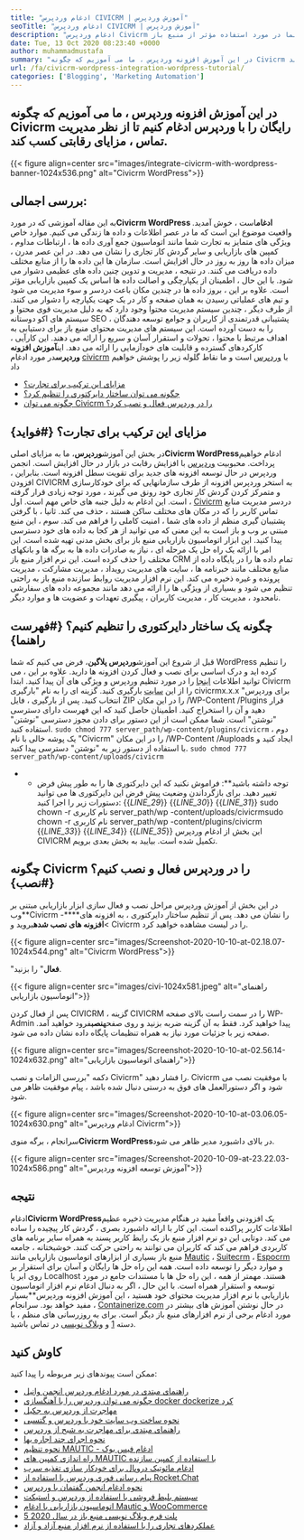 ```yaml
---
title: "ادغام وردپرس CIVICRM | آموزش وردپرس" 
seoTitle: "ادغام وردپرس CIVICRM | آموزش وردپرس" 
description: "ادغام وردپرس Civicrm به شما امکان می دهد مدیریت داده ها و گردش کار را کنترل کنید. بهترین راهنما در مورد استفاده مؤثر از منبع باز Civicrm با وردپرس." 
date: Tue, 13 Oct 2020 08:23:40 +0000
author: muhammadmustafa
summary: "در این آموزش افزونه وردپرس ، ما می آموزیم که چگونه Civicrm رایگان را با وردپرس ادغام کنیم تا از نظر مدیریت تماس مزایای رقابتی کسب کند." 
url: /fa/civicrm-wordpress-integration-wordpress-tutorial/
categories: ['Blogging', 'Marketing Automation']
---
```


## در این آموزش افزونه وردپرس ، ما می آموزیم که چگونه Civicrm رایگان را با وردپرس ادغام کنیم تا از نظر مدیریت تماس ، مزایای رقابتی کسب کند.

{{< figure align=center src="images/integrate-civicrm-with-wordpress-banner-1024x536.png" alt="Civicrm WordPress">}}


## بررسی اجمالی:
به این مقاله آموزشی که در مورد**Civicrm WordPress ادغام**است ، خوش آمدید. واقعیت موضوع این است که ما در عصر اطلاعات و داده ها زندگی می کنیم. موارد خاص ویژگی های متمایز به تجارت شما مانند اتوماسیون جمع آوری داده ها ، ارتباطات مداوم ، کمپین های بازاریابی و سایر گردش کار تجاری را نشان می دهد. در این عصر مدرن ، میزان داده ها روز به روز در حال افزایش است. سازمان ها این داده ها را از منابع مختلف داده دریافت می کنند. در نتیجه ، مدیریت و تدوین چنین داده های عظیمی دشوار می شود. با این حال ، اطمینان از یکپارچگی و اصالت داده ها اساس یک کمپین بازاریابی مؤثر است. علاوه بر این ، بروز داده ها در چندین مکان باعث دردسر و سوء مدیریت می شود و تیم های عملیاتی رسیدن به همان صفحه و کار در یک جهت یکپارچه را دشوار می کنند.
از طرف دیگر ، چندین سیستم مدیریت محتوا وجود دارد که به دلیل مدیریت قوی محتوا و سیستم های اکو دوستانه SEO ، پشتیبانی قدرتمندی از کاربران و جوامع توسعه دهندگان را به دست آورده است. این سیستم های مدیریت محتوای منبع باز برای دستیابی به اهداف مرتبط با محتوا ، تحولات و استقرار آسان و سریع را ارائه می دهند. این کارآیی ، کارکردهای گسترده و قابلیت های خودآزمایی را ارائه می دهد. این**آموزش افزونه وردپرس**در مورد ادغام [civicrm][2] با [وردپرس][3] است و ما نقاط گلوله زیر را پوشش خواهیم داد
  * [مزایای این ترکیب برای تجارت؟][4]
  * [چگونه می توان ساختار دایرکتوری را تنظیم کرد؟][5]
  * [چگونه می توان Civicrm را در وردپرس فعال و نصب کرد؟][6]

## مزایای این ترکیب برای تجارت؟   {#فواید}
در بخش این آموزش**وردپرس**، ما به مزایای اصلی**Civicrm WordPress**ادغام خواهیم پرداخت. محبوبیت [وردپرس][3] با افزایش رقابت در بازار در حال افزایش است. انجمن وردپرس در حال توسعه افزونه های جدید برای تقویت سطل افزونه است. بنابراین ، افزودن CIVICRM به استخر وردپرس افزونه از طرف سازمانهایی که برای خودکارسازی و متمرکز کردن گردش کار تجاری خود رونق می گیرند ، مورد توجه زیادی قرار گرفته است.
این ادغام به دلیل جنبه های خاص مهم است. اول ، [Civicrm][2] دردسر مدیریت منابع تماس کاربر را که در مکان های مختلف ساکن هستند ، حذف می کند. ثانیا ، با گرفتن پشتیبان گیری منظم از داده های شما ، امنیت کاملی را فراهم می کند. سوم ، این منبع مبتنی بر وب و باز است به این معنی که می توانید از هر کجا به داده های خود دسترسی پیدا کنید. این ابزار اتوماسیون بازاریابی منبع باز برای بخش مدنی تهیه شده است. این امر با ارائه یک راه حل یک مرحله ای ، نیاز به صادرات داده ها به برگه ها و بانکهای مختلف را حذف کرده است. این نرم افزار منبع باز CRM تمام داده ها را در پایگاه داده از منابع مختلف مانند خبرنامه ها ، سایت های مدیریت رویداد ، مدیریت مشارکت ، مدیریت پرونده و غیره ذخیره می کند. این نرم افزار مدیریت روابط سازنده منبع باز به راحتی تنظیم می شود و بسیاری از ویژگی ها را ارائه می دهد مانند مجموعه داده های سفارشی نامحدود ، مدیریت کار ، مدیریت کاربران ، پیگیری تعهدات و عضویت ها و موارد دیگر.

## چگونه یک ساختار دایرکتوری را تنظیم کنیم؟   {#فهرست راهنما}
قبل از شروع این آموزش**وردپرس پلاگین**، فرض می کنیم که شما WordPress را تنظیم کرده اید و درک اساسی برای نصب و فعال کردن افزونه ها دارید. علاوه بر این ، می توانید اطلاعات [اینجا][7] را در مورد تنظیم وردپرس و ویژگی های آن پیدا کنید.
ابتدا Civicrm را از این [سایت][8] بارگیری کنید. گزینه ای را به نام "بارگیری civicrmx.x.x برای وردپرس" انتخاب کنید.
پس از بارگیری ، فایل ZIP را در این مکان /WP-Content /Plugins قرار دهید و آن را استخراج کنید. اطمینان حاصل کنید که این فهرست دارای دسترسی "نوشتن" است.
شما ممکن است از این دستور برای دادن مجوز دسترسی "نوشتن" استفاده کنید. `sudo chmod 777 server_path/wp-content/plugins/civicrm`
دوم ، یک پوشه خالی با نام "Civicrm" را در این مکان /WP-Content /Auploads ایجاد کنید و با استفاده از دستور زیر به "نوشتن" دسترسی پیدا کنید.
`sudo chmod 777 server_path/wp-content/uploads/civicrm`
* * توجه داشته باشید**: فراموش نکنید که این دایرکتوری ها را به طور پیش فرض تغییر دهید. برای بازگرداندن وضعیت پیش فرض این دایرکتوری ها می توانید دستورات زیر را اجرا کنید:
{{_LINE_29_}}
{{_LINE_30_}}
{{_LINE_31_}}
      sudo chown -r نام کاربری server_path/wp -content/uploads/civicrmsudo chown -r نام کاربری server_path/wp -content/plugins/civicrm
{{_LINE_33_}}
{{_LINE_34_}}
{{_LINE_35_}}
این بخش از ادغام وردپرس CIVICRM تکمیل شده است. بیایید به بخش بعدی برویم.

## چگونه Civicrm را در وردپرس فعال و نصب کنیم؟   {#نصب}
در این بخش از آموزش وردپرس مراحل نصب و فعال سازی ابزار بازاریابی مبتنی بر وب**Civicrm را نشان می دهد. پس از تنظیم ساختار دایرکتوری ، به افزونه های****->**افزونه های نصب شده**بروید و Civicrm را در لیست مشاهده خواهید کرد.

{{< figure align=center src="images/Screenshot-2020-10-10-at-02.18.07-1024x544.png" alt="Civicrm WordPress">}}

"**فعال**" را بزنید.

{{< figure align=center src="images/civi-1024x581.jpeg" alt="راهنمای اتوماسیون بازاریابی">}}

پس از فعال کردن CIVICRM ، گزینه CIVICRM را در سمت راست بالای صفحه WP-Admin پیدا خواهید کرد. فقط به آن گزینه ضربه بزنید و روی صفحه**نصب**فرود خواهید آمد.
صفحه زیر با جزئیات مورد نیاز به همراه تنظیمات پایگاه داده نشان داده می شود.

{{< figure align=center src="images/Screenshot-2020-10-10-at-02.56.14-1024x632.png" alt="راهنمای اتوماسیون بازاریابی">}}

دکمه "بررسی الزامات و نصب Civicrm" را فشار دهید. Civicrm با موفقیت نصب می شود و اگر دستورالعمل های فوق به درستی دنبال شده باشد ، پیام موفقیت ظاهر می شود.

{{< figure align=center src="images/Screenshot-2020-10-10-at-03.06.05-1024x630.png" alt="ادغام وردپرس Civicrm">}}

سرانجام ، برگه منوی**Civicrm WordPress**در بالای داشبورد مدیر ظاهر می شود.

{{< figure align=center src="images/Screenshot-2020-10-09-at-23.22.03-1024x586.png" alt="آموزش توسعه افزونه وردپرس">}}


## نتیجه
ادغام**Civicrm WordPress**یک افزودنی واقعاً مفید در هنگام مدیریت ذخیره عظیم اطلاعات کاربر پراکنده است. این کار با ارائه داشبورد بصری ، گردش کار پیچیده را ساده می کند. دوتایی این دو نرم افزار منبع باز یک رابط کاربر پسند به همراه سایر برنامه های کاربردی فراهم می کند که کاربران می توانند به راحتی حرکت کنند. خوشبختانه ، جامعه منبع باز بسیاری از ابزارهای اتوماسیون بازاریابی مانند [Mautic][9] ، [Suitecrm][10] ، [Espocrm][11] و موارد دیگر را توسعه داده است. همه این راه حل ها رایگان و آسان برای استقرار بر روی ابر یا Localhost هستند. مهمتر از همه ، این راه حل ها با مستندات جامع در مورد توسعه و استقرار همراه است. با این حال ، اگر به دنبال ادغام نرم افزار اتوماسیون بازاریابی با نرم افزار مدیریت محتوای خود هستید ، این آموزش افزونه وردپرس**بسیار مفید خواهد بود.
سرانجام ، [Containerize.com][12] در حال نوشتن آموزش های بیشتر در مورد ادغام برخی از نرم افزارهای منبع باز دیگر است. برای به روزرسانی های منظم ، با دسته [1][1] و [وبلاگ نویسی][13] در تماس باشید.

## کاوش کنید
ممکن است پیوندهای زیر مربوطه را پیدا کنید:
  * [راهنمای مبتدی در مورد ادغام وردپرس انجمن وانیل][14]
  * [چگونه می توان وردپرس را با آهنگسازی docker dockerize کرد][15]
  * [مهاجرت از وردپرس به جکیل][16]
  * [نحوه ساخت وب سایت خود با وردپرس و گتسبی][17]
  * [راهنمای مبتدی برای مهاجرت به شبح از وردپرس][18]
  * [نحوه اجرای چند اجاره بها][19]
  * [نحوه تنظیم MAUTIC - ادغام فیس بوک][20]
  * [راه اندازی کمپین های MAUTIC با استفاده از کمپین سازنده][21]
  * [ادغام مائوتیک دروپال برای خودکار سازی تغذیه سرب][22]
  * [پیام رسانی فوری وردپرس با استفاده از Rocket.Chat][23]
  * [نحوه ادغام انجمن گفتمان با وردپرس][24]
  * [سیستم بلیط فروشی با استفاده از وردپرس و استیکت][25]
  * [اتوماسیون بازاریابی با ادغام Mautic و WooCommerce][26]
  * [5 پلت فرم وبلاگ نویسی منبع باز در سال 2020][27]
  * [عملکردهای تجاری را با استفاده از نرم افزار منبع آزاد و آزاد][28]

  
[1]: https://products.containerize.com/marketing-automation
[2]: https://products.containerize.com/marketing-automation/civicrm
[3]: https://products.containerize.com/blogging/wordpress
[4]: #benefits
[5]: #directory
[6]: #install
[7]: https://products.containerize.com/blogging/wordpress/
[8]: https://civicrm.org/download
[9]: https://products.containerize.com/marketing-automation/mautic/
[10]: https://products.containerize.com/marketing-automation/suitecrm/
[11]: https://products.containerize.com/marketing-automation/espocrm/
[12]: https://href.li/?https://www.containerize.com/
[13]: https://products.containerize.com/blogging
[14]: https://blog.containerize.com/blogging/how-to-a-install-plugin-in-wordpress-vanilla-forum/
[15]: https://blog.containerize.com/blogging/how-to-dockerize-wordpress-docker-wordpress/
[16]: https://blog.containerize.com/blogging/quick-guide-on-how-to-migrate-from-wordpress-to-jekyll/
[17]: https://blog.containerize.com/blogging/how-does-gatsby-integrate-with-wordpress-gatsby-wordpress/
[18]:https://blog.containerize.com/blogging/a-guide-to-migrate-from-wordpress-to-ghost-ghost-wordpress/
[19]: https://blog.containerize.com/marketing-automation/how-to-implement-multi-tenancy-in-mautic/
[20]: https://blog.containerize.com/marketing-automation/how-to-setup-mautic-facebook-integration/
[21]: https://blog.containerize.com/marketing-automation/how-to-setup-marketing-campaigns-using-mautic-campaign-builder/
[22]: https://blog.containerize.com/content-management/drupal-tutorial-automate-lead-growth-with-drupal-mautic/
[23]: https://blog.containerize.com/blogging/instantly-communicate-with-customers-using-wordpress-and-rocket-chat/
[24]: https://blog.containerize.com/blogging/how-to-integrate-discourse-forum-with-wordpress/
[25]: https://blog.containerize.com/blogging/automate-ticketing-system-using-wordpress-and-osticket/
[26]: https://blog.containerize.com/blogging/marketing-automation-using-mautic-and-wordpress-woocommerce/
[27]: https://blog.containerize.com/2020/10/07/top-5-open-source-blogging-platform-in-2020/
[28]: https://blog.containerize.com/blogging/automate-business-operations-using-open-source-software/
